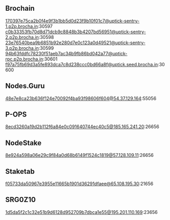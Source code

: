 ##  Brochain
170397e75ca2b0f4e9f3b1bb5d0d23f9b10f01c7@uptick-sentry-1.p2p.brocha.in:30597
c0b33353fb70d8d71dcb9c8848b3b4207bd56951@uptick-sentry-2.p2p.brocha.in:30598
23e76540bea9b6851b92e280d7e0c123a0d49521@uptick-sentry-3.p2p.brocha.in:30599
94b63fddfc78230f51aeb7ac34b9fb86bd042a77@uptick-rpc.p2p.brocha.in:30601
f97a75fb69d3a5fe893dca7c8d238ccc0bd66a8f@uptick.seed.brocha.in:30600

##  Nodes.Guru
48e7e8ca23b636f124e70092f4ba93f98606f604@54.37.129.164:55056

##  P-OPS
8ecd3260a19d2b112f6a84e0c091640744ec40c5@185.165.241.20:26656

##  NodeStake
8e924a598a06e29c9f84a0d68b6149f1524c1819@57.128.109.11:26656

## Staketab
f05733da50967e3955e11665b1901d36291dfaee@65.108.195.30:21656

## SRG0Z10
1d5da5f2c1c32e51b9d6128d952709b7dbca1e55@195.201.110.169:23656
